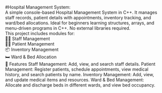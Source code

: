 #Hospital Management System:
<br>
A simple console-based Hospital Management System in C++. It manages staff records, patient details with appointments, inventory tracking, and ward/bed allocations. Ideal for beginners learning structures, arrays, and menu-driven programs in C++. No external libraries required.
<br>
This project includes modules for:
<br>
👨‍⚕️ Staff Management
<br>
🧑‍💼 Patient Management
<br>
📦 Inventory Management
<br>
🛏 Ward & Bed Allocation
<br>
🔧 Features
Staff Management: Add, view, and search staff details.
Patient Management: Register patients, schedule appointments, view medical history, and search patients by name.
Inventory Management: Add, view, and update medical items and resources.
Ward & Bed Management: Allocate and discharge beds in different wards, and view bed occupancy.
